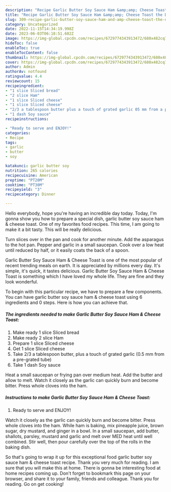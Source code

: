 ```yaml
---
description: "Recipe Garlic Butter Soy Sauce Ham &amp;amp; Cheese Toast the Delicious"
title: "Recipe Garlic Butter Soy Sauce Ham &amp;amp; Cheese Toast the Delicious"
slug: 309-recipe-garlic-butter-soy-sauce-ham-and-amp-cheese-toast-the-delicious
category: Uncategorized
date: 2022-11-15T14:34:19.998Z
date: 2023-06-03T06:18:51.602Z
image: https://img-global.cpcdn.com/recipes/6729774343913472/680x482cq70/garlic-butter-soy-sauce-ham-cheese-toast-recipe-main-photo.jpg
hideToc: false
enableToc: true
enableTocContent: false
thumbnail: https://img-global.cpcdn.com/recipes/6729774343913472/680x482cq70/garlic-butter-soy-sauce-ham-cheese-toast-recipe-main-photo.jpg
cover: https://img-global.cpcdn.com/recipes/6729774343913472/680x482cq70/garlic-butter-soy-sauce-ham-cheese-toast-recipe-main-photo.jpg
author: Admin
authorAv: notfound
ratingvalue: 4.4
reviewcount: 15
recipeingredient:
- "1 slice Sliced bread"
- "2 slice Ham"
- "1 slice Sliced cheese"
- "1 slice Sliced cheese"
- "2/3 a tablespoon butter plus a touch of grated garlic 05 mm from a pregrated tube"
- "1 dash Soy sauce"
recipeinstructions:

- "Ready to serve and ENJOY!"
categories:
- Recipe
tags:
- garlic
- butter
- soy

katakunci: garlic butter soy 
nutrition: 265 calories
recipecuisine: American
preptime: "PT20M"
cooktime: "PT30M"
recipeyield: "3"
recipecategory: Dinner

---
```



Hello everybody, hope you're having an incredible day today. Today, I'm gonna show you how to prepare a special dish, garlic butter soy sauce ham &amp; cheese toast. One of my favorites food recipes. This time, I am going to make it a bit tasty. This will be really delicious.

Turn slices over in the pan and cook for another minute. Add the asparagus to the hot pan. Pepper and garlic in a small saucepan. Cook over a low heat until reduced by half, or it easily coats the back of a spoon.

Garlic Butter Soy Sauce Ham &amp; Cheese Toast is one of the most popular of recent trending meals on earth. It is appreciated by millions every day. It's simple, it's quick, it tastes delicious. Garlic Butter Soy Sauce Ham &amp; Cheese Toast is something which I have loved my whole life. They are fine and they look wonderful.


To begin with this particular recipe, we have to prepare a few components. You can have garlic butter soy sauce ham &amp; cheese toast using 6 ingredients and 0 steps. Here is how you can achieve that.

<!--inarticleads1-->

##### The ingredients needed to make Garlic Butter Soy Sauce Ham &amp; Cheese Toast:

1. Make ready 1 slice Sliced bread
1. Make ready 2 slice Ham
1. Prepare 1 slice Sliced cheese
1. Get 1 slice Sliced cheese
1. Take 2/3 a tablespoon butter, plus a touch of grated garlic (0.5 mm from a pre-grated tube)
1. Take 1 dash Soy sauce


Heat a small saucepan or frying pan over medium heat. Add the butter and allow to melt. Watch it closely as the garlic can quickly burn and become bitter. Press whole cloves into the ham. 

<!--inarticleads2-->

##### Instructions to make Garlic Butter Soy Sauce Ham &amp; Cheese Toast:


1. Ready to serve and ENJOY!

Watch it closely as the garlic can quickly burn and become bitter. Press whole cloves into the ham. While ham is baking, mix pineapple juice, brown sugar, dry mustard, and ginger in a bowl. In a small saucepan, add butter, shallots, parsley, mustard and garlic and melt over MED heat until well combined. Stir well, then pour carefully over the top of the rolls in the baking dish. 

So that's going to wrap it up for this exceptional food garlic butter soy sauce ham &amp; cheese toast recipe. Thank you very much for reading. I am sure that you will make this at home. There is gonna be interesting food at home recipes coming up. Don't forget to bookmark this page on your browser, and share it to your family, friends and colleague. Thank you for reading. Go on get cooking!
